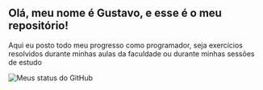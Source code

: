 ## Olá, meu nome é Gustavo, e esse é o meu repositório!
Aqui eu posto todo meu progresso como programador, seja exercícios resolvidos durante minhas aulas da faculdade ou durante minhas sessões de estudo

![Meus status do GitHub](https://github-readme-stats.vercel.app/api?username=GustavoHRX&show_icons=true&theme=radical)

